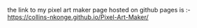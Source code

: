 the link to my pixel art maker page hosted on github pages is :- https://collins-nkonge.github.io/Pixel-Art-Maker/
